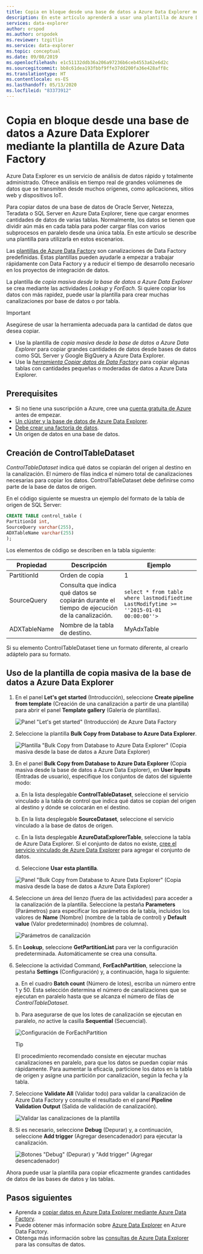```yaml
---
title: Copia en bloque desde una base de datos a Azure Data Explorer mediante la plantilla de Azure Data Factory
description: En este artículo aprenderá a usar una plantilla de Azure Data Factory para copiar en bloque desde una base de datos a Azure Data Explorer.
services: data-explorer
author: orspod
ms.author: orspodek
ms.reviewer: tzgitlin
ms.service: data-explorer
ms.topic: conceptual
ms.date: 09/08/2019
ms.openlocfilehash: e1c51132ddb36a206a97236b6ceb4553a62e6d2c
ms.sourcegitcommit: bb8c61dea193fbbf9ffe37dd200fa36e428aff8c
ms.translationtype: HT
ms.contentlocale: es-ES
ms.lasthandoff: 05/13/2020
ms.locfileid: "83373912"
---
```

# <a name="copy-in-bulk-from-a-database-to-azure-data-explorer-by-using-the-azure-data-factory-template"></a>Copia en bloque desde una base de datos a Azure Data Explorer mediante la plantilla de Azure Data Factory 

Azure Data Explorer es un servicio de análisis de datos rápido y totalmente administrado. Ofrece análisis en tiempo real de grandes volúmenes de datos que se transmiten desde muchos orígenes, como aplicaciones, sitios web y dispositivos IoT. 

Para copiar datos de una base de datos de Oracle Server, Netezza, Teradata o SQL Server en Azure Data Explorer, tiene que cargar enormes cantidades de datos de varias tablas. Normalmente, los datos se tienen que dividir aún más en cada tabla para poder cargar filas con varios subprocesos en paralelo desde una única tabla. En este artículo se describe una plantilla para utilizarla en estos escenarios.

Las [plantillas de Azure Data Factory](/azure/data-factory/solution-templates-introduction) son canalizaciones de Data Factory predefinidas. Estas plantillas pueden ayudarle a empezar a trabajar rápidamente con Data Factory y a reducir el tiempo de desarrollo necesario en los proyectos de integración de datos. 

La plantilla de *copia masiva desde la base de datos a Azure Data Explorer* se crea mediante las actividades *Lookup* y *ForEach*. Si quiere copiar los datos con más rapidez, puede usar la plantilla para crear muchas canalizaciones por base de datos o por tabla. 

> [!IMPORTANT]
> Asegúrese de usar la herramienta adecuada para la cantidad de datos que desea copiar.
> * Use la plantilla de *copia masiva desde la base de datos a Azure Data Explorer* para copiar grandes cantidades de datos desde bases de datos como SQL Server y Google BigQuery a Azure Data Explorer. 
> * Use la [*herramienta Copiar datos de Data Factory*](data-factory-load-data.md) para copiar algunas tablas con cantidades pequeñas o moderadas de datos a Azure Data Explorer. 

## <a name="prerequisites"></a>Prerequisites

* Si no tiene una suscripción a Azure, cree una [cuenta gratuita de Azure](https://azure.microsoft.com/free/) antes de empezar.
* [Un clúster y la base de datos de Azure Data Explorer](create-cluster-database-portal.md).
* [Debe crear una factoría de datos](data-factory-load-data.md#create-a-data-factory).
* Un origen de datos en una base de datos.

## <a name="create-controltabledataset"></a>Creación de ControlTableDataset

*ControlTableDataset* indica qué datos se copiarán del origen al destino en la canalización. El número de filas indica el número total de canalizaciones necesarias para copiar los datos. ControlTableDataset debe definirse como parte de la base de datos de origen.

En el código siguiente se muestra un ejemplo del formato de la tabla de origen de SQL Server:
    
```sql   
CREATE TABLE control_table (
PartitionId int,
SourceQuery varchar(255),
ADXTableName varchar(255)
);
```

Los elementos de código se describen en la tabla siguiente:

|Propiedad  |Descripción  | Ejemplo
|---------|---------| ---------|
|PartitionId   |  Orden de copia | 1  |  
|SourceQuery   |  Consulta que indica qué datos se copiarán durante el tiempo de ejecución de la canalización. | <br>`select * from table where lastmodifiedtime  LastModifytime >= ''2015-01-01 00:00:00''>` </br>    
|ADXTableName  |  Nombre de la tabla de destino. | MyAdxTable       |  

Si su elemento ControlTableDataset tiene un formato diferente, al crearlo adáptelo para su formato.

## <a name="use-the-bulk-copy-from-database-to-azure-data-explorer-template"></a>Uso de la plantilla de copia masiva de la base de datos a Azure Data Explorer

1. En el panel **Let's get started** (Introducción), seleccione **Create pipeline from template** (Creación de una canalización a partir de una plantilla) para abrir el panel **Template gallery** (Galería de plantillas).

    ![Panel "Let's get started" (Introducción) de Azure Data Factory](media/data-factory-template/adf-get-started.png)

1. Seleccione la plantilla **Bulk Copy from Database to Azure Data Explorer**.
 
    ![Plantilla "Bulk Copy from Database to Azure Data Explorer" (Copia masiva desde la base de datos a Azure Data Explorer)](media/data-factory-template/pipeline-from-template.png)

1.  En el panel **Bulk Copy from Database to Azure Data Explorer** (Copia masiva desde la base de datos a Azure Data Explorer), en **User Inputs** (Entradas de usuario), especifique los conjuntos de datos del siguiente modo: 

    a. En la lista desplegable **ControlTableDataset**, seleccione el servicio vinculado a la tabla de control que indica qué datos se copian del origen al destino y dónde se colocarán en el destino. 

    b. En la lista desplegable **SourceDataset**, seleccione el servicio vinculado a la base de datos de origen. 

    c. En la lista desplegable **AzureDataExplorerTable**, seleccione la tabla de Azure Data Explorer. Si el conjunto de datos no existe, [cree el servicio vinculado de Azure Data Explorer](data-factory-load-data.md#create-the-azure-data-explorer-linked-service) para agregar el conjunto de datos.

    d. Seleccione **Usar esta plantilla**.

    ![Panel "Bulk Copy from Database to Azure Data Explorer" (Copia masiva desde la base de datos a Azure Data Explorer)](media/data-factory-template/configure-bulk-copy-adx-template.png)

1. Seleccione un área del lienzo (fuera de las actividades) para acceder a la canalización de la plantilla. Seleccione la pestaña **Parameters** (Parámetros) para especificar los parámetros de la tabla, incluidos los valores de **Name** (Nombre) (nombre de la tabla de control) y **Default value** (Valor predeterminado) (nombres de columna).

    ![Parámetros de canalización](media/data-factory-template/pipeline-parameters.png)

1.  En **Lookup**, seleccione **GetPartitionList** para ver la configuración predeterminada. Automáticamente se crea una consulta.
1.  Seleccione la actividad Command, **ForEachPartition**, seleccione la pestaña **Settings** (Configuración) y, a continuación, haga lo siguiente:

    a. En el cuadro **Batch count** (Número de lotes), escriba un número entre 1 y 50. Esta selección determina el número de canalizaciones que se ejecutan en paralelo hasta que se alcanza el número de filas de *ControlTableDataset*. 

    b. Para asegurarse de que los lotes de canalización se ejecutan en paralelo, *no* active la casilla **Sequential** (Secuencial).

    ![Configuración de ForEachPartition](media/data-factory-template/foreach-partition-settings.png)

    > [!TIP]
    > El procedimiento recomendado consiste en ejecutar muchas canalizaciones en paralelo, para que los datos se puedan copiar más rápidamente. Para aumentar la eficacia, particione los datos en la tabla de origen y asigne una partición por canalización, según la fecha y la tabla.

1. Seleccione **Validate All** (Validar todo) para validar la canalización de Azure Data Factory y consulte el resultado en el panel **Pipeline Validation Output** (Salida de validación de canalización).

    ![Validar las canalizaciones de la plantilla](media/data-factory-template/validate-template-pipelines.png)

1. Si es necesario, seleccione **Debug** (Depurar) y, a continuación, seleccione **Add trigger** (Agregar desencadenador) para ejecutar la canalización.

    ![Botones "Debug" (Depurar) y "Add trigger" (Agregar desencadenador)](media/data-factory-template/trigger-run-of-pipeline.png)    

Ahora puede usar la plantilla para copiar eficazmente grandes cantidades de datos de las bases de datos y las tablas.

## <a name="next-steps"></a>Pasos siguientes

* Aprenda a [copiar datos en Azure Data Explorer mediante Azure Data Factory](data-factory-load-data.md).
* Puede obtener más información sobre [Azure Data Explorer](/azure/data-factory/connector-azure-data-explorer) en Azure Data Factory.
* Obtenga más información sobre las [consultas de Azure Data Explorer](web-query-data.md) para las consultas de datos.







